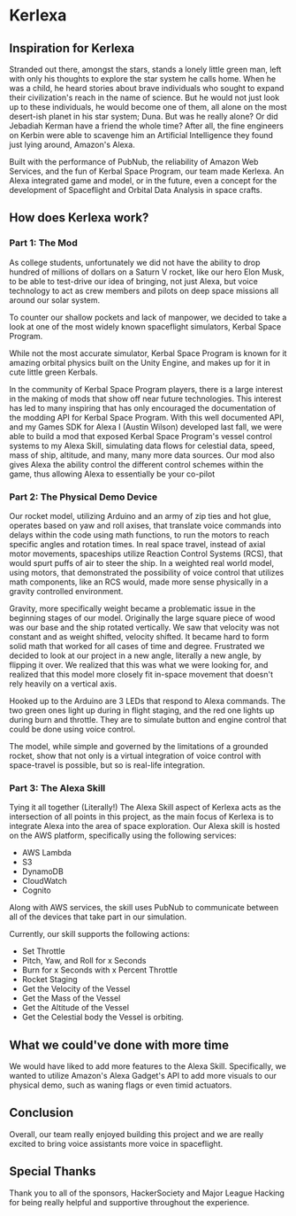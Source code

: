 # Kerlexa 

## Inspiration for Kerlexa

Stranded out there, amongst the stars, stands a lonely little green man, left with only his thoughts to explore the star system he calls home. When he was a child, he heard stories about brave individuals who sought to expand their civilization's reach in the name of science. But he would not just look up to these individuals, he would become one of them, all alone on the most desert-ish planet in his star system; Duna. But was he really alone? Or did Jebadiah Kerman have a friend the whole time? After all, the fine engineers on Kerbin were able to scavenge him an Artificial Intelligence they found just lying around, Amazon's Alexa.

Built with the performance of PubNub, the reliability of Amazon Web Services, and the fun of Kerbal Space Program, our team made Kerlexa. An Alexa integrated game and model, or in the future, even a concept for the development of Spaceflight and Orbital Data Analysis in space crafts.

## How does Kerlexa work?

### Part 1: The Mod

As college students, unfortunately we did not have the ability to drop hundred of millions of dollars on a Saturn V rocket, like our hero Elon Musk, to be able to test-drive our idea of bringing, not just Alexa, but voice technology to act as crew members and pilots on deep space missions all around our solar system.

To counter our shallow pockets and lack of manpower, we decided to take a look at one of the most widely known spaceflight simulators, Kerbal Space Program.

While not the most accurate simulator, Kerbal Space Program is known for it amazing orbital physics built on the Unity Engine, and makes up for it in cute little green Kerbals.

In the community of Kerbal Space Program players, there is a large interest in the making of mods that show off near future technologies. This interest has led to many inspiring that has only encouraged the documentation of the modding API for Kerbal Space Program. With this well documented API, and my Games SDK for Alexa I (Austin Wilson) developed last fall, we were able to build a mod that exposed Kerbal Space Program's vessel control systems to my Alexa Skill, simulating data flows for celestial data, speed, mass of ship, altitude, and many, many more data sources. Our mod also gives Alexa the ability control the different control schemes within the game, thus allowing Alexa to essentially be your co-pilot

### Part 2: The Physical Demo Device

Our rocket model, utilizing Arduino and an army of zip ties and hot glue, operates based on yaw and roll axises, that translate voice commands into delays within the code using math functions, to run the motors to reach specific angles and rotation times. In real space travel, instead of axial motor movements, spaceships utilize Reaction Control Systems (RCS), that would spurt puffs of air to steer the ship. In a weighted real world model, using motors, that demonstrated the possibility of voice control that utilizes math components, like an RCS would, made more sense physically in a gravity controlled environment. 

Gravity, more specifically weight became a problematic issue in the beginning stages of our model. Originally the large square piece of wood was our base and the ship rotated vertically. We saw that velocity was not constant and as weight shifted, velocity shifted. It became hard to form solid math that worked for all cases of time and degree. Frustrated we decided to look at our project in a new angle, literally a new angle, by flipping it over. We realized that this was what we were looking for, and realized that this model more closely fit in-space movement that doesn't rely heavily on a vertical axis. 

Hooked up to the Arduino are 3 LEDs that respond to Alexa commands. The two green ones light up during in flight staging, and the red one lights up during burn and throttle. They are to simulate button and engine control that could be done using voice control. 

The model, while simple and governed by the limitations of a grounded rocket, show that not only is a virtual integration of voice control with space-travel is possible, but so is real-life integration.

### Part 3: The Alexa Skill

Tying it all together (Literally!) The Alexa Skill aspect of Kerlexa acts as the intersection of all points in this project, as the main focus of Kerlexa is to integrate Alexa into the area of space exploration. Our Alexa skill is hosted on the AWS platform, specifically using the following services:

* AWS Lambda
* S3
* DynamoDB
* CloudWatch
* Cognito

Along with AWS services, the skill uses PubNub to communicate between all of the devices that take part in our simulation.

Currently, our skill supports the following actions:

* Set Throttle
* Pitch, Yaw, and Roll for x Seconds
* Burn for x Seconds with x Percent Throttle
* Rocket Staging
* Get the Velocity of the Vessel
* Get the Mass of the Vessel
* Get the Altitude of the Vessel
* Get the Celestial body the Vessel is orbiting.

## What we could've done with more time

We would have liked to add more features to the Alexa Skill. Specifically, we wanted to utilize Amazon's Alexa Gadget's API to add more visuals to our physical demo, such as waning flags or even timid actuators.

## Conclusion

Overall, our team really enjoyed building this project and we are really excited to bring voice assistants more voice in spaceflight.

## Special Thanks

Thank you to all of the sponsors, HackerSociety and Major League Hacking for being really helpful and supportive throughout the experience.
